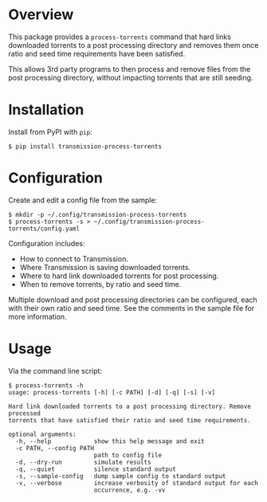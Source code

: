 # Overview

This package provides a `process-torrents` command that hard links downloaded
torrents to a post processing directory and removes them once ratio and seed
time requirements have been satisfied.

This allows 3rd party programs to then process and remove files from the post
processing directory, without impacting torrents that are still seeding.

# Installation

Install from PyPI with `pip`:

    $ pip install transmission-process-torrents

# Configuration

Create and edit a config file from the sample:

    $ mkdir -p ~/.config/transmission-process-torrents
    $ process-torrents -s > ~/.config/transmission-process-torrents/config.yaml

Configuration includes:

  * How to connect to Transmission.
  * Where Transmission is saving downloaded torrents.
  * Where to hard link downloaded torrents for post processing.
  * When to remove torrents, by ratio and seed time.

Multiple download and post processing directories can be configured, each with
their own ratio and seed time. See the comments in the sample file for more
information.

# Usage

Via the command line script:

    $ process-torrents -h
    usage: process-torrents [-h] [-c PATH] [-d] [-q] [-s] [-v]

    Hard link downloaded torrents to a post processing directory. Remove processed
    torrents that have satisfied their ratio and seed time requirements.

    optional arguments:
      -h, --help            show this help message and exit
      -c PATH, --config PATH
                            path to config file
      -d, --dry-run         simulate results
      -q, --quiet           silence standard output
      -s, --sample-config   dump sample config to standard output
      -v, --verbose         increase verbosity of standard output for each
                            occurrence, e.g. -vv
